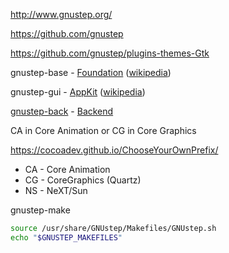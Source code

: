 http://www.gnustep.org/

https://github.com/gnustep

https://github.com/gnustep/plugins-themes-Gtk

gnustep-base -
[Foundation](https://developer.apple.com/documentation/foundation)
([wikipedia](https://en.wikipedia.org/wiki/Foundation_Kit))

gnustep-gui -
[AppKit](https://developer.apple.com/documentation/appkit)
([wikipedia](https://en.wikipedia.org/wiki/Application_Kit))

[gnustep-back](http://wiki.gnustep.org/index.php/Back) -
[Backend](http://wiki.gnustep.org/index.php/Backend)

CA in Core Animation or CG in Core Graphics

https://cocoadev.github.io/ChooseYourOwnPrefix/
*   CA - Core Animation
*   CG - CoreGraphics (Quartz) 
*   NS - NeXT/Sun

gnustep-make

```bash
source /usr/share/GNUstep/Makefiles/GNUstep.sh
echo "$GNUSTEP_MAKEFILES"
```
